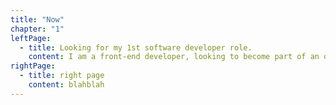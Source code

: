 ```yaml
---
title: "Now"
chapter: "1"
leftPage:
  - title: Looking for my 1st software developer role.
    content: I am a front-end developer, looking to become part of an organisation where I can use my software development and design skills to help build innovative apps. I recently graduated from the software bootcamp Makers Academy. Originally a graphic designer, I decided to start a new journey as a software developer. Read on to find out about how I came to this point…
rightPage:
  - title: right page
    content: blahblah
---
```


